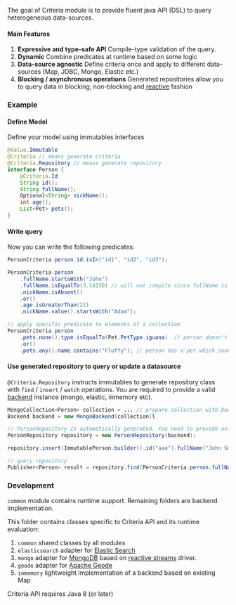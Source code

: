 The goal of Criteria module is to provide fluent java API (DSL) to query heterogeneous data-sources.

#### Main Features

1. **Expressive and type-safe API** Compile-type validation of the query.
2. **Dynamic** Combine predicates at runtime based on some logic
3. **Data-source agnostic** Define criteria once and apply to different data-sources (Map, JDBC, Mongo, Elastic etc.)
4. **Blocking / asynchronous operations** Generated repositories allow you to query data in blocking, non-blocking and [reactive](https://www.reactive-streams.org/) fashion

### Example

#### Define Model
Define your model using immutables interfaces
```java
@Value.Immutable
@Criteria // means generate criteria
@Criteria.Repository // means generate repository
interface Person {
    @Criteria.Id
    String id();
    String fullName();
    Optional<String> nickName();  
    int age();
    List<Pet> pets();
}
```

#### Write query
Now you can write the following predicates:
```java
PersonCriteria.person.id.isIn("id1", "id2", "id3");

PersonCriteria.person
    .fullName.startsWith("John")
    .fullName.isEqualTo(3.1415D) // will not compile since fullName is String
    .nickName.isAbsent()
    .or()
    .age.isGreaterThan(21)
    .nickName.value().startsWith("Adam");

// apply specific predicate to elements of a collection
PersonCriteria.person
    .pets.none().type.isEqualTo(Pet.PetType.iguana)  // person doesn't own Iguanas
    .or()
    .pets.any().name.contains("Fluffy"); // person has a pet which sounds like Fluffy

```

#### Use generated repository to query or update a datasource
`@Criteria.Repository` instructs immutables to generate repository class with `find` / `insert` / `watch` operations.
You are required to provide a valid [backend](https://github.com/immutables/immutables/blob/master/criteria/common/src/org/immutables/criteria/adapter/Backend.java) 
instance (mongo, elastic, inmemory etc).

```java
MongoCollection<Person> collection = ... // prepare collection with DocumentClass / CodecRegistry
Backend backend = new MongoBackend(collection)l

// PersonRepository is automatically generated. You need to provide only backend instance 
PersonRepository repository = new PersonRepository(backend); 

repository.insert(ImmutablePerson.builder().id("aaa").fullName("John Smith").age(22).build());

// query repository
Publisher<Person> result = repository.find(PersonCriteria.person.fullName.contains("Smith")).fetch();
``` 

### Development 
`common` module contains runtime support. Remaining folders are backend implementation.

This folder contains classes specific to Criteria API and its runtime evaluation:

1. `common` shared classes by all modules
2. `elasticsearch` adapter for [Elastic Search](https://www.elastic.co/guide/en/elasticsearch/reference/current/query-dsl.html)
3. `mongo` adapter for [MongoDB](https://www.mongodb.com/) 
based on [reactive streams](https://mongodb.github.io/mongo-java-driver-reactivestreams/) driver.
4. `geode` adapter for [Apache Geode](https://geode.apache.org)
5. `inmemory` lightweight implementation of a backend based on existing Map

Criteria API requires Java 8 (or later)
